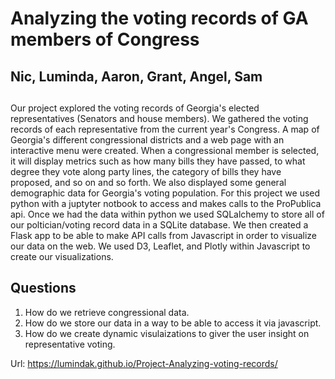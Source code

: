 # Analyzing the voting records of GA members of Congress
## Nic, Luminda, Aaron, Grant, Angel, Sam

## 

Our project explored the voting records of Georgia's elected representatives (Senators and house members). We gathered the voting records of each representative from the current year's Congress. A map of Georgia's different congressional districts and a web page with an interactive menu were created. When a congressional member is selected, it will display metrics such as how many bills they have passed, to what degree they vote along party lines, the category of bills they have proposed, and so on and so forth. We also displayed some general demographic data for Georgia's voting population. For this project we used python with a juptyter notbook to access and makes calls to the ProPublica api. Once we had the data within python we used SQLalchemy to store all of our poltician/voting record data in a SQLite database. We then created a Flask app to be able to make API calls from Javascript in order to visualize our data on the web. We used D3, Leaflet, and Plotly within Javascript to create our visualizations. 

## Questions

1. How do we retrieve congressional data.
2. How do we store our data in a way to be able to access it via javascript.
3. How do we create dynamic visulaizations to giver the user insight on representative voting.

Url: https://lumindak.github.io/Project-Analyzing-voting-records/
